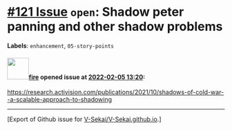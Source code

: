 # [\#121 Issue](https://github.com/V-Sekai/V-Sekai.github.io/issues/121) `open`: Shadow peter panning and other shadow problems
**Labels**: `enhancement`, `05-story-points`


#### <img src="https://avatars.githubusercontent.com/u/32321?u=c2e06a3d2b49a467aa907e54aa259516440267cc&v=4" width="50">[fire](https://github.com/fire) opened issue at [2022-02-05 13:20](https://github.com/V-Sekai/V-Sekai.github.io/issues/121):

https://research.activision.com/publications/2021/10/shadows-of-cold-war--a-scalable-approach-to-shadowing




-------------------------------------------------------------------------------



[Export of Github issue for [V-Sekai/V-Sekai.github.io](https://github.com/V-Sekai/V-Sekai.github.io).]
